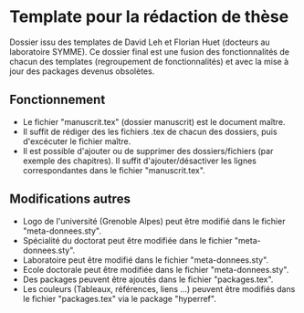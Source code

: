 # Template pour la rédaction de thèse

Dossier issu des templates de David Leh et Florian Huet (docteurs au laboratoire SYMME).
Ce dossier final est une fusion des fonctionnalités de chacun des templates (regroupement de fonctionnalités) et avec la mise à jour des packages devenus obsolètes.


## Fonctionnement

* Le fichier "manuscrit.tex" (dossier manuscrit) est le document maître.
* Il suffit de rédiger des les fichiers .tex de chacun des dossiers, puis d'excécuter le fichier maître.
* Il est possible d'ajouter ou de supprimer des dossiers/fichiers (par exemple des chapitres). Il suffit d'ajouter/désactiver les lignes correspondantes dans le fichier "manuscrit.tex".

## Modifications autres
* Logo de l'université (Grenoble Alpes) peut être modifié dans le fichier "meta-donnees.sty".
* Spécialité du doctorat peut être modifiée dans le fichier "meta-donnees.sty".
* Laboratoire peut être modifié dans le fichier "meta-donnees.sty".
* Ecole doctorale peut être modifiée dans le fichier "meta-donnees.sty".
* Des packages peuvent être ajoutés dans le fichier "packages.tex".
* Les couleurs (Tableaux, références, liens ...) peuvent être modifiés dans le fichier "packages.tex" via le package "hyperref".

